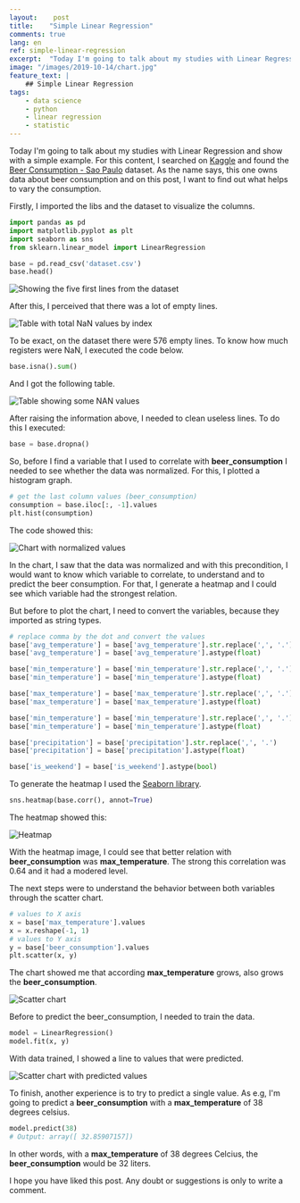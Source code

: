 ```yaml
---
layout:    post
title:    "Simple Linear Regression"
comments: true
lang: en
ref: simple-linear-regression
excerpt:  "Today I'm going to talk about my studies with Linear Regression and show with a simple example."
image: "/images/2019-10-14/chart.jpg"
feature_text: |
    ## Simple Linear Regression
tags:
    - data science
    - python
    - linear regression
    - statistic
---
```


Today I'm going to talk about my studies with Linear Regression and show with a simple example. For this content, I searched on [Kaggle](https://www.kaggle.com) and found the [Beer Consumption - Sao Paulo](https://www.kaggle.com/dongeorge/beer-consumption-sao-paulo/) dataset. As the name says, this one owns data about beer consumption and on this post, I want to find out what helps to vary the consumption.

Firstly, I imported the libs and the dataset to visualize the columns. 

``` python
import pandas as pd
import matplotlib.pyplot as plt 
import seaborn as sns
from sklearn.linear_model import LinearRegression

base = pd.read_csv('dataset.csv')
base.head()
```

![Showing the five first lines from the dataset]({{site.url}}/images/2019-10-14/head.png)

After this, I perceived that there was a lot of empty lines. 

![Table with total NaN values by index]({{site.url}}/images/2019-10-14/total_nan_values.png)

To be exact, on the dataset there were 576 empty lines. To know how much registers were NaN, I executed the code below.

```python
base.isna().sum()
```

And I got the following table.

![Table showing some NAN values]({{site.url}}/images/2019-10-14/nan.png)

After raising the information above, I needed to clean useless lines. To do this I executed:

```python
base = base.dropna()
```

So, before I find a variable that I used to correlate with **beer_consumption** I needed to see whether the data was normalized. For this, I plotted a histogram graph.

```python
# get the last column values (beer_consumption)
consumption = base.iloc[:, -1].values
plt.hist(consumption)
```

The code showed this:

![Chart with normalized values]({{site.url}}/images/2019-10-14/nd.png)

In the chart, I saw that the data was normalized and with this precondition, I would want to know which variable to correlate, to understand and to predict the beer consumption. For that, I generate a heatmap and I could see which variable had the strongest relation.

But before to plot the chart, I need to convert the variables, because they imported as string types.

```python
# replace comma by the dot and convert the values
base['avg_temperature'] = base['avg_temperature'].str.replace(',', '.')
base['avg_temperature'] = base['avg_temperature'].astype(float)

base['min_temperature'] = base['min_temperature'].str.replace(',', '.')
base['min_temperature'] = base['min_temperature'].astype(float)

base['max_temperature'] = base['max_temperature'].str.replace(',', '.')
base['max_temperature'] = base['max_temperature'].astype(float)

base['min_temperature'] = base['min_temperature'].str.replace(',', '.')
base['min_temperature'] = base['min_temperature'].astype(float)

base['precipitation'] = base['precipitation'].str.replace(',', '.')
base['precipitation'] = base['precipitation'].astype(float)

base['is_weekend'] = base['is_weekend'].astype(bool)
```

To generate the heatmap I used the [Seaborn library](https://seaborn.pydata.org/).

```python
sns.heatmap(base.corr(), annot=True)
```

The heatmap showed this:

![Heatmap]({{site.url}}/images/2019-10-14/heatmap.png)

With the heatmap image, I could see that better relation with **beer_consumption** was **max_temperature**. The strong this correlation was 0.64 and it had a modered level. 

The next steps were to understand the behavior between both variables through the scatter chart.

```python
# values to X axis
x = base['max_temperature'].values
x = x.reshape(-1, 1)
# values to Y axis 
y = base['beer_consumption'].values
plt.scatter(x, y)
```

The chart showed me that according **max_temperature** grows, also grows the **beer_consumption**.

![Scatter chart]({{site.url}}/images/2019-10-14/scatter_chart.png)

Before to predict the beer_consumption, I needed to train the data.

```python
model = LinearRegression()
model.fit(x, y)
```

With data trained, I showed a line to values that were predicted.

![Scatter chart with predicted values]({{site.url}}/images/2019-10-14/scatter_chart_values.png)

To finish, another experience is to try to predict a single value. As e.g, I'm going to predict a **beer_consumption** with a **max_temperature** of 38 degrees celsius.

```python
model.predict(38)
# Output: array([ 32.85907157])
```

In other words, with a **max_temperature** of 38 degrees Celcius, the **beer_consumption** would be 32 liters.

I hope you have liked this post. Any doubt or suggestions is only to write a comment.